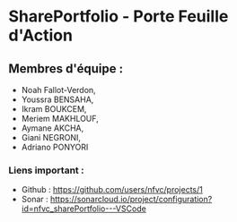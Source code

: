 # SharePortfolio - Porte Feuille d'Action

## Membres d'équipe :
- Noah Fallot-Verdon,
- Youssra BENSAHA,
- Ikram BOUKCEM,
- Meriem MAKHLOUF,
- Aymane AKCHA,
- Giani NEGRONI,
- Adriano PONYORI

### Liens important :
- Github : https://github.com/users/nfvc/projects/1
- Sonar : https://sonarcloud.io/project/configuration?id=nfvc_sharePortfolio---VSCode






